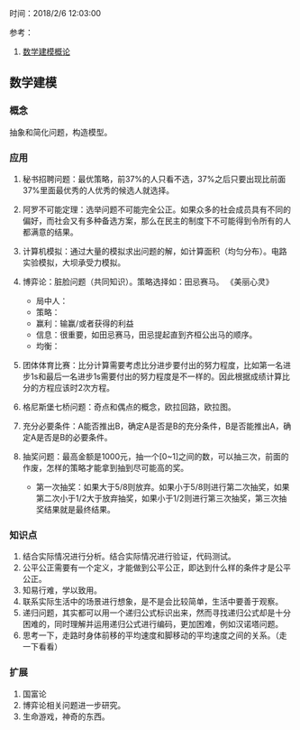 时间：2018/2/6 12:03:00   

参考：  

1. [数学建模概论](http://open.163.com/movie/2013/3/9/7/M8PTB9ADF_M8PUT0897.html)

## 数学建模  

### 概念    

抽象和简化问题，构造模型。 

### 应用  
1. 秘书招聘问题：最优策略，前37%的人只看不选，37%之后只要出现比前面37%里面最优秀的人优秀的候选人就选择。
2. 阿罗不可能定理：选举问题不可能完全公正。如果众多的社会成员具有不同的偏好，而社会又有多种备选方案，那么在民主的制度下不可能得到令所有的人都满意的结果。  
2. 计算机模拟：通过大量的模拟求出问题的解，如计算面积（均匀分布）。电路实验模拟，大坝承受力模拟。
3. 博弈论：脏脸问题（共同知识）。策略选择如：田忌赛马。  《美丽心灵》
	* 局中人：
	* 策略：
	* 赢利：输赢/或者获得的利益
	* 信息：很重要，如田忌赛马，田忌提起直到齐桓公出马的顺序。
	* 均衡：
4. 团体体育比赛：比分计算需要考虑比分进步要付出的努力程度，比如第一名进步1s和最后一名进步1s需要付出的努力程度是不一样的。因此根据成绩计算比分的方程应该时2次方程。
5. 格尼斯堡七桥问题：奇点和偶点的概念，欧拉回路，欧拉图。
6. 充分必要条件：A能否推出B，确定A是否是B的充分条件，B是否能推出A，确定A是否是B的必要条件。
7. 抽奖问题：最高金额是1000元，抽一个[0~1]之间的数，可以抽三次，前面的作废，怎样的策略才能拿到抽到尽可能高的奖。

	* 第一次抽奖：如果大于5/8则放弃。如果小于5/8则进行第二次抽奖，如果第二次小于1/2大于放弃抽奖，如果小于1/2则进行第三次抽奖，第三次抽奖结果就是最终结果。

### 知识点  
1. 结合实际情况进行分析。结合实际情况进行验证，代码测试。  
2. 公平公正需要有一个定义，才能做到公平公正，即达到什么样的条件才是公平公正。
3. 知易行难，学以致用。
4. 联系实际生活中的场景进行想象，是不是会比较简单，生活中要善于观察。
5. 递归问题，其实都可以用一个递归公式标识出来，然而寻找递归公式却是十分困难的，同时理解并运用递归公式进行编码，更加困难，例如汉诺塔问题。
6. 思考一下，走路时身体前移的平均速度和脚移动的平均速度之间的关系。（走一下看看）

### 扩展
1. 国富论
2. 博弈论相关问题进一步研究。
3. 生命游戏，神奇的东西。